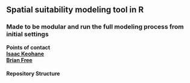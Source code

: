 ## Spatial suitability modeling tool in R
### Made to be modular and run the full modeling process from initial settings

**Points of contact**  
**[Isaac Keohane](mailto:christopher.schillaci@noaa.gov)** \
**[Brian Free](mailto:drew.resnick@noaa.gov)**

#### **Repository Structure**



